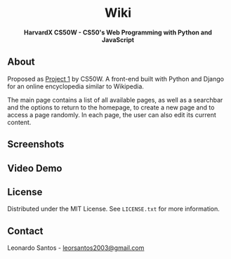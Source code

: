 <div align="center">
  
  # Wiki

**HarvardX CS50W - CS50's Web Programming with Python and JavaScript**
</div>

## About

Proposed as [Project 1](https://cs50.harvard.edu/web/projects/1/wiki/) by CS50W. A front-end built with Python and Django for an online encyclopedia similar to Wikipedia.

The main page contains a list of all available pages, as well as a searchbar and the options to return to the homepage, to create a new page and to access a page randomly. In each page, the user can also edit its current content.

## Screenshots

## Video Demo

## License

Distributed under the MIT License. See `LICENSE.txt` for more information.

## Contact

Leonardo Santos - <leorsantos2003@gmail.com>
